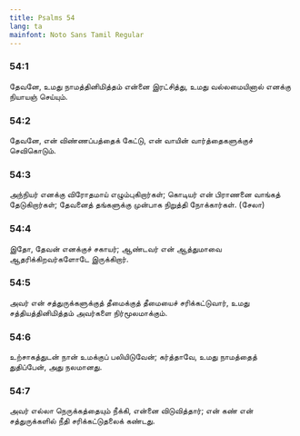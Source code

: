 ```yaml
---
title: Psalms 54
lang: ta
mainfont: Noto Sans Tamil Regular
---
```


###  54:1

தேவனே, உமது நாமத்தினிமித்தம் என்னை இரட்சித்து, உமது வல்லமையினால் எனக்கு நியாயஞ் செய்யும்.

###  54:2

தேவனே, என் விண்ணப்பத்தைக் கேட்டு, என் வாயின் வார்த்தைகளுக்குச் செவிகொடும்.

###  54:3

அந்நியர் எனக்கு விரோதமாய் எழும்புகிறார்கள்; கொடியர் என் பிராணனை வாங்கத் தேடுகிறார்கள்; தேவனைத் தங்களுக்கு முன்பாக நிறுத்தி நோக்கார்கள். (சேலா)

###  54:4

இதோ, தேவன் எனக்குச் சகாயர்; ஆண்டவர் என் ஆத்துமாவை ஆதரிக்கிறவர்களோடே இருக்கிறார்.

###  54:5

அவர் என் சத்துருக்களுக்குத் தீமைக்குத் தீமையைச் சரிக்கட்டுவார், உமது சத்தியத்தினிமித்தம் அவர்களை நிர்மூலமாக்கும்.

###  54:6

உற்சாகத்துடன் நான் உமக்குப் பலியிடுவேன்; கர்த்தாவே, உமது நாமத்தைத் துதிப்பேன், அது நலமானது.

###  54:7

அவர் எல்லா நெருக்கத்தையும் நீக்கி, என்னை விடுவித்தார்; என் கண் என் சத்துருக்களில் நீதி சரிக்கட்டுதலைக் கண்டது.

